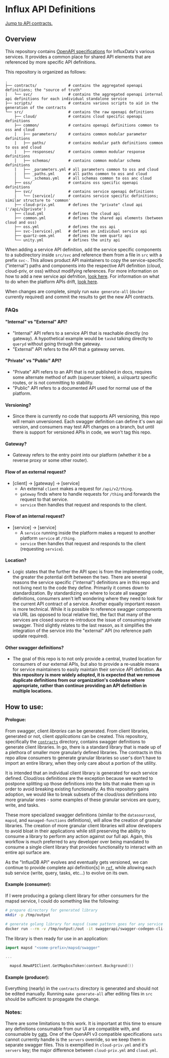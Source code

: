 # Influx API Definitions

[Jump to API contracts.](./contracts)

## Overview

This repository contains [OpenAPI specifications](https://www.openapis.org/) for InfluxData's various services. It provides a common place for shared API elements that are referenced by more specific API definitions.

This repository is organized as follows:

```
.
├── contracts/              # contains the aggregated openapi definitions; the "source of truth"
|   └── svc/                # contains the aggregated openapi internal api definitions for each individual standalone service
├── scripts/                # contains various scripts to aid in the generation of the contracts
└── src/                    # contains the raw openapi definitions
    ├── cloud/              # contains cloud specific openapi definitions
    ├── common/             # contains openapi definitions common to oss and cloud
    |   ├── parameters/     # contains common modular parameter definitions
    |   ├── paths/          # contains modular path definitions common to oss and cloud
    |   ├── responses/      # contains common modular response definitions
    │   ├── schemas/        # contains common modular schema definitions
    |   ├── _parameters.yml # all parameters common to oss and cloud
    |   ├── _paths.yml      # all paths common to oss and cloud
    │   └── _schemas.yml    # all schemas common to oss anc cloud
    ├── oss/                # contains oss specific openapi definitions
    ├── svc/                # contains service openapi definitions
    |   └── [service]/      # contains service specific definitions; similar structure to 'common'
    ├── cloud-priv.yml      # defines the "private" cloud api ('/api/v2private')
    ├── cloud.yml           # defines the cloud api
    ├── common.yml          # defines the shared api elements (between cloud and oss)
    ├── oss.yml             # defines the oss api
    ├── svc-[service].yml   # defines an individual service api
    ├── quartz-oem.yml      # defines the oem quartz api
    └── unity.yml           # defines the unity api
```

When adding a service API definition, add the service specific components to a subdirectory inside `src/svc` and reference them from a file in `src` with a prefix `svc-`. This allows product API maintainers to copy the service-specific ("internal") paths and components into the respective API definition (cloud, cloud-priv, or oss) without modifying references. For more information on how to add a new service api defnition, [look here](./src/svc/README.md). For information on what to do when the platform APIs drift, [look here](./src/README.md).

When changes are complete, simply run `make generate-all` (`docker` currently required) and commit the results to get the new API contracts.

### FAQs

#### "Internal" vs "External" API?
 - "Internal" API refers to a service API that is reachable directly (no gateway). A hypothetical example would be `taskd` talking directly to `queryd` without going through the gateway.
 - "External" API refers to the API that a gateway serves.

#### "Private" vs "Public" API?
 - "Private" API refers to an API that is not published in docs, requires some alternate method of auth (superuser token), a ui/quartz specific routes, or is not committing to stability.
 - "Public" API refers to a documented API used for normal use of the platform.

#### Versioning?
 - Since there is currently no code that supports API versioning, this repo will remain unversioned. Each swagger definition can define it's own api version, and consumers may test API changes on a branch, but until there is support for versioned APIs in code, we won't tag this repo.

#### Gateway?
 - Gateway refers to the entry point into our platform (whether it be a reverse proxy or some other router).

#### Flow of an external request?
 - [client] -> [gateway] -> [service]
   + An external `client` makes a request for `/api/v2/thing`.
   + `gateway` finds where to handle requests for `/thing` and forwards the request to that service.
   + `service` then handles that request and responds to the client.

#### Flow of an internal request?
 - [service] -> [service]
   + A `service` running inside the platform makes a request to another platform `service` at `/thing`.
   + `service` then handles that request and responds to the client (requesting `service`).

#### Location?
 - Logic states that the further the API spec is from the implementing code, the greater the potential drift between the two. There are several reasons the service specific ("internal") definitions are in this repo and not living next to the code they define. Primarily it comes down to standardization. By standardizing on where to locate all swagger definitions, consumers aren't left wondering where they need to look for the current API contract of a service. Another equally important reason is more technical. While it is possible to reference swagger components via URL (as opposed to local relative file), the fact that many of the services are closed source re-introduce the issue of consuming private swagger. Third slightly relates to the last reason, as it simplifies the integration of the service into the "external" API (no reference path update required).

#### Other swagger definitions?
 - The goal of this repo is to not only provide a central, trusted location for consumers of our external APIs, but also to provide a re-usable means for service maintainers to easily maintain their service API definition. **As this repository is more widely adopted, it is expected that we remove duplicate definitions from our organization's codebase where appropriate, rather than continue providing an API definition in multiple locations.**


## How to use:

#### Prologue:

From swagger, client *libraries* can be generated. From client libraries, generated or not, client *applications* can be created. This repository, specifically the [`contracts`](./contracts/) directory, contains swagger definitions to generate client libraries. In go, there is a standard library that is made up of a plethora of smaller more granularly defined libraries. The contracts in this repo allow consumers to generate granular libraries so user's don't have to import an entire library, when they only care about a portion of the utility.

It is intended that an individual client library is generated for each service defined. Cloud/oss definitions are the exception because we wanted to postpone splitting up those definitions into the bits that make them up in order to avoid breaking existing functionality. As this repository gains adoption, we would like to break subsets of the cloud/oss definitions into more granular ones - some examples of these granular services are query, write, and tasks.

These more specialized swagger definitions (similar to the `datasourcesd`, `mapsd`, and `managed-functions` definitions), will allow the creation of granular libraries. The creation of more granular client libraries will allow developers to avoid bloat in their applications while still preserving the ability to consume a library to perform any action against our full api. Again, this workflow is much preferred to any developer over being mandated to consume a single client library that provides functionality to interact with an entire api surface are.

As the "InfluxDB API" evolves and eventually gets versioned, we can continue to provide complete api definition[s] in [`ref`](./contracts/ref/), while allowing each sub service (write, query, tasks, etc...) to evolve on its own.


#### Example (consumer):

If I were producing a golang client library for other consumers for the mapsd service, I could do something like the following:

```sh
# prepare directory for generated library
mkdir -p /tmp/output

# generate golang library for mapsd (same pattern goes for any service or definition)
docker run --rm -v /tmp/output:/out -it swaggerapi/swagger-codegen-cli-v3 generate -i https://raw.githubusercontent.com/influxdata/openapi/master/contracts/mapsd.yml -l go -o /out/
```

The library is then ready for use in an application:
```go
import mapsd "<some-prefix>/mapsd/swagger"

...

  mapsd.NewAPIClient.GetMapboxToken(context.Background())
```

#### Example (producer):

Everything (nearly) in the `contracts` directory is generated and should not be edited manually. Running `make generate-all` after editing files in `src` should be sufficient to propagate the change.

### Notes:

There are some limitations to this work. It is important at this time to ensure any definitions consumable from our UI are compatible with, and consumable by [oats](https://github.com/influxdata/oats). One of the OpenAPI v3 compatible specifications `oats` cannot currently handle is the `servers` override, so we keep them in separate swagger files. This is exemplified in `cloud-priv.yml` and it's `servers` key; the major difference between `cloud-priv.yml` and `cloud.yml`.
